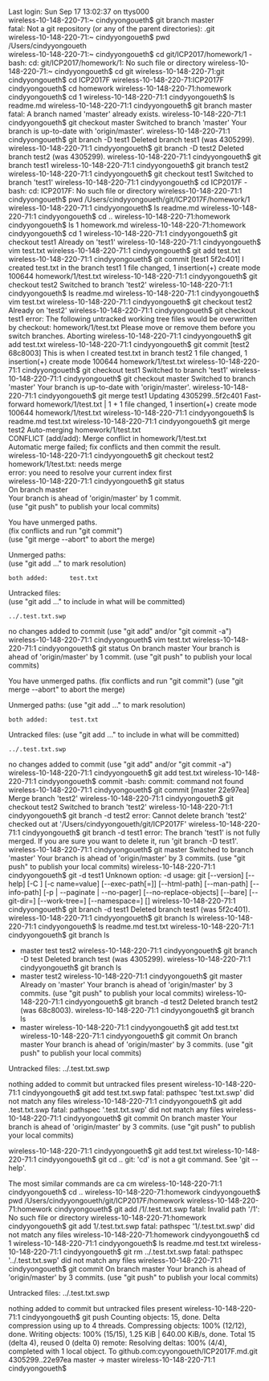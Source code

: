 Last login: Sun Sep 17 13:02:37 on ttys000	
wireless-10-148-220-71:~ cindyyongoueth$ git branch master	
fatal: Not a git repository (or any of the parent directories): .git	
wireless-10-148-220-71:~ cindyyongoueth$ pwd	
/Users/cindyyongoueth	
wireless-10-148-220-71:~ cindyyongoueth$ cd git/ICP2017/homework/1
-bash: cd: git/ICP2017/homework/1: No such file or directory
wireless-10-148-220-71:~ cindyyongoueth$ cd git
wireless-10-148-220-71:git cindyyongoueth$ cd ICP2017F
wireless-10-148-220-71:ICP2017F cindyyongoueth$ cd homework
wireless-10-148-220-71:homework cindyyongoueth$ cd 1
wireless-10-148-220-71:1 cindyyongoueth$ ls
readme.md
wireless-10-148-220-71:1 cindyyongoueth$ git branch master
fatal: A branch named 'master' already exists.
wireless-10-148-220-71:1 cindyyongoueth$ git checkout master
Switched to branch 'master'
Your branch is up-to-date with 'origin/master'.
wireless-10-148-220-71:1 cindyyongoueth$ git branch -D test1
Deleted branch test1 (was 4305299).
wireless-10-148-220-71:1 cindyyongoueth$ git branch -D test2
Deleted branch test2 (was 4305299).
wireless-10-148-220-71:1 cindyyongoueth$ git branch test1
wireless-10-148-220-71:1 cindyyongoueth$ git branch test2
wireless-10-148-220-71:1 cindyyongoueth$ git checkout test1
Switched to branch 'test1'
wireless-10-148-220-71:1 cindyyongoueth$ cd ICP2017F
-bash: cd: ICP2017F: No such file or directory
wireless-10-148-220-71:1 cindyyongoueth$ pwd
/Users/cindyyongoueth/git/ICP2017F/homework/1
wireless-10-148-220-71:1 cindyyongoueth$ ls
readme.md
wireless-10-148-220-71:1 cindyyongoueth$ cd ..
wireless-10-148-220-71:homework cindyyongoueth$ ls
1		homework.md
wireless-10-148-220-71:homework cindyyongoueth$ cd 1
wireless-10-148-220-71:1 cindyyongoueth$ git checkout test1
Already on 'test1'
wireless-10-148-220-71:1 cindyyongoueth$ vim test.txt
wireless-10-148-220-71:1 cindyyongoueth$ git add test.txt
wireless-10-148-220-71:1 cindyyongoueth$ git commit
[test1 5f2c401] I created test.txt in the branch test1
 1 file changed, 1 insertion(+)
 create mode 100644 homework/1/test.txt
wireless-10-148-220-71:1 cindyyongoueth$ git checkout test2
Switched to branch 'test2'
wireless-10-148-220-71:1 cindyyongoueth$ ls
readme.md
wireless-10-148-220-71:1 cindyyongoueth$ vim test.txt
wireless-10-148-220-71:1 cindyyongoueth$ git checkout test2
Already on 'test2'
wireless-10-148-220-71:1 cindyyongoueth$ git checkout test1
error: The following untracked working tree files would be overwritten by checkout:
	homework/1/test.txt
Please move or remove them before you switch branches.
Aborting
wireless-10-148-220-71:1 cindyyongoueth$ git add test.txt
wireless-10-148-220-71:1 cindyyongoueth$ git commit 
[test2 68c8003] This is when I created test.txt in branch test2
 1 file changed, 1 insertion(+)
 create mode 100644 homework/1/test.txt
wireless-10-148-220-71:1 cindyyongoueth$ git checkout test1
Switched to branch 'test1'
wireless-10-148-220-71:1 cindyyongoueth$ git checkout master
Switched to branch 'master'
Your branch is up-to-date with 'origin/master'.
wireless-10-148-220-71:1 cindyyongoueth$ git merge test1
Updating 4305299..5f2c401
Fast-forward
 homework/1/test.txt | 1 +
 1 file changed, 1 insertion(+)
 create mode 100644 homework/1/test.txt
wireless-10-148-220-71:1 cindyyongoueth$ ls
readme.md	test.txt
wireless-10-148-220-71:1 cindyyongoueth$ git merge test2
Auto-merging homework/1/test.txt		
CONFLICT (add/add): Merge conflict in homework/1/test.txt		
Automatic merge failed; fix conflicts and then commit the result.		
wireless-10-148-220-71:1 cindyyongoueth$ git checkout test2		
homework/1/test.txt: needs merge		
error: you need to resolve your current index first		
wireless-10-148-220-71:1 cindyyongoueth$ git status		
On branch master		
Your branch is ahead of 'origin/master' by 1 commit.		
  (use "git push" to publish your local commits)		

You have unmerged paths.		
  (fix conflicts and run "git commit")		
  (use "git merge --abort" to abort the merge)		

Unmerged paths:		
  (use "git add <file>..." to mark resolution)		

	both added:      test.txt		

Untracked files:		
  (use "git add <file>..." to include in what will be committed)

	../.test.txt.swp

no changes added to commit (use "git add" and/or "git commit -a")
wireless-10-148-220-71:1 cindyyongoueth$ vim test.txt
wireless-10-148-220-71:1 cindyyongoueth$ git status
On branch master
Your branch is ahead of 'origin/master' by 1 commit.
  (use "git push" to publish your local commits)

You have unmerged paths.
  (fix conflicts and run "git commit")
  (use "git merge --abort" to abort the merge)

Unmerged paths:
  (use "git add <file>..." to mark resolution)

	both added:      test.txt

Untracked files:
  (use "git add <file>..." to include in what will be committed)

	../.test.txt.swp

no changes added to commit (use "git add" and/or "git commit -a")
wireless-10-148-220-71:1 cindyyongoueth$ git add test.txt
wireless-10-148-220-71:1 cindyyongoueth$ commit 
-bash: commit: command not found
wireless-10-148-220-71:1 cindyyongoueth$ git commit 
[master 22e97ea] Merge branch 'test2'
wireless-10-148-220-71:1 cindyyongoueth$ git checkout test2
Switched to branch 'test2'
wireless-10-148-220-71:1 cindyyongoueth$ git branch -d test2
error: Cannot delete branch 'test2' checked out at '/Users/cindyyongoueth/git/ICP2017F'
wireless-10-148-220-71:1 cindyyongoueth$ git branch -d test1
error: The branch 'test1' is not fully merged.
If you are sure you want to delete it, run 'git branch -D test1'.
wireless-10-148-220-71:1 cindyyongoueth$ git master
Switched to branch 'master'
Your branch is ahead of 'origin/master' by 3 commits.
  (use "git push" to publish your local commits)
wireless-10-148-220-71:1 cindyyongoueth$ git -d test1
Unknown option: -d
usage: git [--version] [--help] [-C <path>] [-c name=value]
           [--exec-path[=<path>]] [--html-path] [--man-path] [--info-path]
           [-p | --paginate | --no-pager] [--no-replace-objects] [--bare]
           [--git-dir=<path>] [--work-tree=<path>] [--namespace=<name>]
           <command> [<args>]
wireless-10-148-220-71:1 cindyyongoueth$ git branch -d test1
Deleted branch test1 (was 5f2c401).
wireless-10-148-220-71:1 cindyyongoueth$ git branch ls
wireless-10-148-220-71:1 cindyyongoueth$ ls
readme.md	test.txt
wireless-10-148-220-71:1 cindyyongoueth$ git branch 
  ls
* master
  test
  test2
wireless-10-148-220-71:1 cindyyongoueth$ git branch -D test
Deleted branch test (was 4305299).
wireless-10-148-220-71:1 cindyyongoueth$ git branch 
  ls
* master
  test2
wireless-10-148-220-71:1 cindyyongoueth$ git master
Already on 'master'
Your branch is ahead of 'origin/master' by 3 commits.
  (use "git push" to publish your local commits)
wireless-10-148-220-71:1 cindyyongoueth$ git branch -d test2
Deleted branch test2 (was 68c8003).
wireless-10-148-220-71:1 cindyyongoueth$ git branch 
  ls
* master
wireless-10-148-220-71:1 cindyyongoueth$ git add test.txt
wireless-10-148-220-71:1 cindyyongoueth$ git commit 
On branch master
Your branch is ahead of 'origin/master' by 3 commits.
  (use "git push" to publish your local commits)

Untracked files:
	../.test.txt.swp

nothing added to commit but untracked files present
wireless-10-148-220-71:1 cindyyongoueth$ git add test.txt.swp
fatal: pathspec 'test.txt.swp' did not match any files
wireless-10-148-220-71:1 cindyyongoueth$ git add .test.txt.swp
fatal: pathspec '.test.txt.swp' did not match any files
wireless-10-148-220-71:1 cindyyongoueth$ git commit
On branch master
Your branch is ahead of 'origin/master' by 3 commits.
  (use "git push" to publish your local commits)

wireless-10-148-220-71:1 cindyyongoueth$ git add test.txt
wireless-10-148-220-71:1 cindyyongoueth$ git cd ..
git: 'cd' is not a git command. See 'git --help'.

The most similar commands are
	ca
	cm
wireless-10-148-220-71:1 cindyyongoueth$ cd ..
wireless-10-148-220-71:homework cindyyongoueth$ pwd
/Users/cindyyongoueth/git/ICP2017F/homework
wireless-10-148-220-71:homework cindyyongoueth$ git add /1/.test.txt.swp
fatal: Invalid path '/1': No such file or directory
wireless-10-148-220-71:homework cindyyongoueth$ git add 1/.test.txt.swp
fatal: pathspec '1/.test.txt.swp' did not match any files
wireless-10-148-220-71:homework cindyyongoueth$ cd 1
wireless-10-148-220-71:1 cindyyongoueth$ ls
readme.md	test.txt
wireless-10-148-220-71:1 cindyyongoueth$ git rm ../.test.txt.swp
fatal: pathspec '../.test.txt.swp' did not match any files
wireless-10-148-220-71:1 cindyyongoueth$ git commit
On branch master
Your branch is ahead of 'origin/master' by 3 commits.
  (use "git push" to publish your local commits)

Untracked files:
	../.test.txt.swp

nothing added to commit but untracked files present
wireless-10-148-220-71:1 cindyyongoueth$ git push
Counting objects: 15, done.
Delta compression using up to 4 threads.
Compressing objects: 100% (12/12), done.
Writing objects: 100% (15/15), 1.25 KiB | 640.00 KiB/s, done.
Total 15 (delta 4), reused 0 (delta 0)
remote: Resolving deltas: 100% (4/4), completed with 1 local object.
To github.com:cyyongoueth/ICP2017F.md.git
   4305299..22e97ea  master -> master
wireless-10-148-220-71:1 cindyyongoueth$ 

